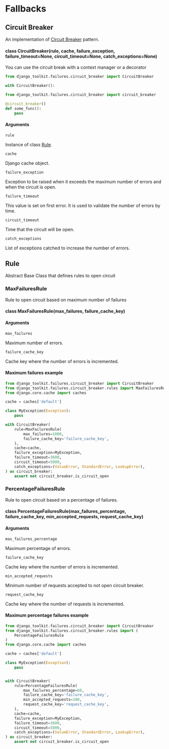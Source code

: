 # Fallbacks

## Circuit Breaker

An implementation of [Circuit Breaker](http://martinfowler.com/bliki/CircuitBreaker.html) pattern.

#### class CircuitBreaker(rule, cache, failure_exception, failure_timeout=None, circuit_timeout=None, catch_exceptions=None)

You can use the circuit break with a context manager or a decorator

```python
from django_toolkit.failures.circuit_breaker import CircuitBreaker

with CircuitBreaker():
```

```python
from django_toolkit.failures.circuit_breaker import circuit_breaker

@circuit_breaker()
def some_func():
    pass
```

#### Arguments

`rule`

Instance of class [Rule](#rule).

`cache`

Django cache object.

`failure_exception`

Exception to be raised when it exceeds the maximum number of errors and when the circuit is open.

`failure_timeout`

This value is set on first error. It is used to validate the number of errors by time.

`circuit_timeout`

Time that the circuit will be open.

`catch_exceptions`

List of exceptions catched to increase the number of errors.

## Rule

Abstract Base Class that defines rules to open circuit

### MaxFailuresRule
Rule to open circuit based on maximum number of failures

#### class MaxFailuresRule(max_failures, failure_cache_key)

#### Arguments

`max_failures`

Maximum number of errors.

`failure_cache_key`

Cache key where the number of errors is incremented.

#### Maximum failures example

```python
from django_toolkit.failures.circuit_breaker import CircuitBreaker
from django_toolkit.failures.circuit_breaker.rules import MaxFailuresRule
from django.core.cache import caches

cache = caches['default']

class MyException(Exception):
    pass

with CircuitBreaker(
    rule=MaxFailuresRule(
        max_failures=1000,
        failure_cache_key='failure_cache_key',
    ),
    cache=cache,
    failure_exception=MyException,
    failure_timeout=3600,
    circuit_timeout=5000,
    catch_exceptions=(ValueError, StandardError, LookupError),
) as circuit_breaker:
    assert not circuit_breaker.is_circuit_open
```

### PercentageFailuresRule
Rule to open circuit based on a percentage of failures.

#### class PercentageFailuresRule(max_failures_percentage, failure_cache_key, min_accepted_requests, request_cache_key)

#### Arguments

`max_failures_percentage`

Maximum percentage of errors.

`failure_cache_key`

Cache key where the number of errors is incremented.

`min_accepted_requests`

Minimum number of requests accepted to not open circuit breaker.

`request_cache_key`

Cache key where the number of requests is incremented.

#### Maximum percentage failures example

```python
from django_toolkit.failures.circuit_breaker import CircuitBreaker
from django_toolkit.failures.circuit_breaker.rules import (
    PercentageFailuresRule
)
from django.core.cache import caches

cache = caches['default']

class MyException(Exception):
    pass


with CircuitBreaker(
    rule=PercentageFailuresRule(
        max_failures_percentage=60,
        failure_cache_key='failure_cache_key',
        min_accepted_requests=100,
        request_cache_key='request_cache_key',
    ),
    cache=cache,
    failure_exception=MyException,
    failure_timeout=3600,
    circuit_timeout=5000,
    catch_exceptions=(ValueError, StandardError, LookupError),
) as circuit_breaker:
    assert not circuit_breaker.is_circuit_open
```

